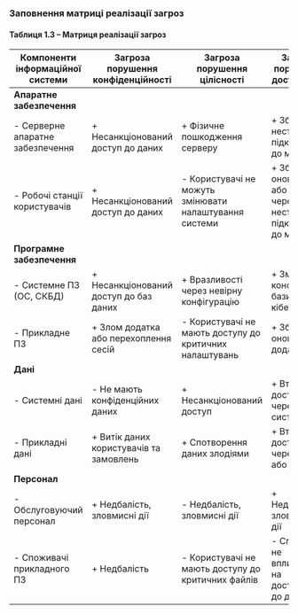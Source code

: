 ### Заповнення матриці реалізації загроз

#### Таблиця 1.3 – Матриця реалізації загроз

| Компоненти інформаційної системи  | Загроза порушення конфіденційності         | Загроза порушення цілісності               | Загроза порушення доступності              |
|----------------------------------|--------------------------------------------|--------------------------------------------|--------------------------------------------|
| **Апаратне забезпечення**        |                                            |                                            |                                            |
| - Серверне апаратне забезпечення | + Несанкціонований доступ до даних  | + Фізичне пошкодження серверу              | + Збої через нестабільне підключення до мережі |
| - Робочі станції користувачів    | + Несанкціонований доступ до даних           | - Користувачі не можуть змінювати налаштування системи | + Збої після оновлень або збої через нестабільне підключення до мережі      |
| **Програмне забезпечення**       |                                            |                                            |                                            |
| - Системне ПЗ (ОС, СКБД)         | + Несанкціонований доступ до баз даних      | + Вразливості через невірну конфігурацію   | + Зміна конфігурації бази даних, кібератака |
| - Прикладне ПЗ                  | + Злом додатка або перехоплення сесій       | - Користувачі не мають доступу до критичних налаштувань | + Збої при оновленні додатку |
| **Дані**                        |                                            |                                            |                                            |
| - Системні дані                 | - Не мають конфіденційних даних | + Несанкціонований доступ | + Втрата доступу через збої системи        |
| - Прикладні дані    | + Витік даних користувачів та замовлень     | + Спотворення даних злодіями| + Втрата доступу через збої або атаки       |
| **Персонал**                    |                                            |                                            |                                            |
| - Обслуговуючий персонал         | + Недбалість, зловмисні дії | - Недбалість, зловмисні дії       | + Недбалість, зловмисні дії  |
| - Споживачі прикладного ПЗ       |   + Недбалість | - Користувачі не мають доступу до критичних файлів | - Споживачі не впливають на доступність до додатку |
